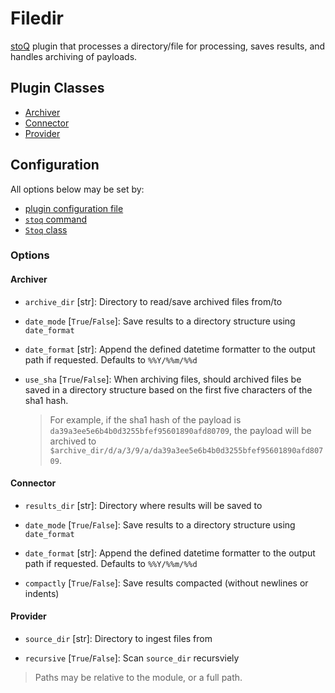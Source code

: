 # Filedir

[stoQ](https://stoq-framework.readthedocs.io/en/latest/index.html) plugin that processes a directory/file for processing, saves results, and handles archiving of payloads.

## Plugin Classes

- [Archiver](https://stoq-framework.readthedocs.io/en/latest/dev/archivers.html)
- [Connector](https://stoq-framework.readthedocs.io/en/latest/dev/connectors.html)
- [Provider](https://stoq-framework.readthedocs.io/en/latest/dev/providers.html)

## Configuration

All options below may be set by:

- [plugin configuration file](https://stoq-framework.readthedocs.io/en/latest/dev/plugin_overview.html#configuration)
- [`stoq` command](https://stoq-framework.readthedocs.io/en/latest/gettingstarted.html#plugin-options)
- [`Stoq` class](https://stoq-framework.readthedocs.io/en/latest/dev/core.html?highlight=plugin_opts#using-providers)

### Options

#### Archiver

- `archive_dir` [str]: Directory to read/save archived files from/to

- `date_mode` [`True`/`False`]: Save results to a directory structure using `date_format`

- `date_format` [str]: Append the defined datetime formatter to the output path if requested. Defaults to `%%Y/%%m/%%d`

- `use_sha` [`True`/`False`]: When archiving files, should archived files be saved in a directory structure based on the first five characters of the sha1 hash.
  > For example, if the sha1 hash of the payload is `da39a3ee5e6b4b0d3255bfef95601890afd80709`, the payload will be archived to `$archive_dir/d/a/3/9/a/da39a3ee5e6b4b0d3255bfef95601890afd80709`.

#### Connector

- `results_dir` [str]: Directory where results will be saved to

- `date_mode` [`True`/`False`]: Save results to a directory structure using `date_format`

- `date_format` [str]: Append the defined datetime formatter to the output path if requested. Defaults to `%%Y/%%m/%%d`

- `compactly` [`True`/`False`]: Save results compacted (without newlines or indents)

#### Provider

- `source_dir` [str]: Directory to ingest files from

- `recursive` [`True`/`False`]: Scan `source_dir` recursviely

> Paths may be relative to the module, or a full path.

